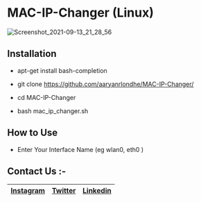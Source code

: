 # MAC-IP-Changer (Linux)
![Screenshot_2021-09-13_21_28_56](https://user-images.githubusercontent.com/63962758/133117723-3d1969a4-31ea-42d8-9eff-92571f814987.png)
## Installation

 * apt-get install bash-completion

 * git clone https://github.com/aaryanrlondhe/MAC-IP-Changer/

 * cd MAC-IP-Changer

 * bash mac_ip_changer.sh

## How to Use
 * Enter Your Interface Name (eg wlan0, eth0 )

## Contact Us :-


|[Instagram](https://instagram.com/universalcoderr)|[Twitter](https://twitter.com/LondheAaryan)|[Linkedin](https://www.linkedin.com/in/aaryan-r-londhe-0a1809179/)|
|-|-|-|
